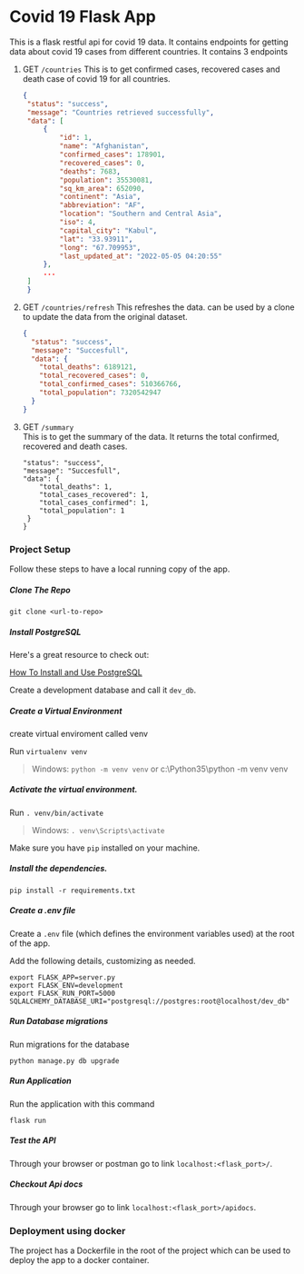 # Covid 19 Flask App

This is a flask restful api for covid 19 data. It contains endpoints for getting data about covid 19 cases from different countries. It contains 3 endpoints

1. GET `/countries`
   This is to get confirmed cases, recovered cases and death case of covid 19 for all countries.

   ```json
   {
    "status": "success",
    "message": "Countries retrieved successfully",
    "data": [
        {
            "id": 1,
            "name": "Afghanistan",
            "confirmed_cases": 178901,
            "recovered_cases": 0,
            "deaths": 7683,
            "population": 35530081,
            "sq_km_area": 652090,
            "continent": "Asia",
            "abbreviation": "AF",
            "location": "Southern and Central Asia",
            "iso": 4,
            "capital_city": "Kabul",
            "lat": "33.93911",
            "long": "67.709953",
            "last_updated_at": "2022-05-05 04:20:55"
        },
        ...
    ]
    }
   ```

2. GET `/countries/refresh`
   This refreshes the data. can be used by a clone to update the data from the original dataset.

   ```json
   {
     "status": "success",
     "message": "Succesfull",
     "data": {
       "total_deaths": 6189121,
       "total_recovered_cases": 0,
       "total_confirmed_cases": 510366766,
       "total_population": 7320542947
     }
   }
   ```

3. GET `/summary `  
   This is to get the summary of the data. It returns the total confirmed, recovered and death cases.
   ```json{
   "status": "success",
   "message": "Succesfull",
   "data": {
       "total_deaths": 1,
       "total_cases_recovered": 1,
       "total_cases_confirmed": 1,
       "total_population": 1
    }
   }
   ```

### Project Setup

Follow these steps to have a local running copy of the app.

##### Clone The Repo

`git clone <url-to-repo>`

##### Install PostgreSQL

Here's a great resource to check out:

[How To Install and Use PostgreSQL](https://www.digitalocean.com/community/tutorials/how-to-install-and-use-postgresql-on-ubuntu-18-04)

Create a development database and call it `dev_db`.

##### Create a Virtual Environment

create virtual enviroment called venv

Run `virtualenv venv`

> Windows: `python -m venv venv` or c:\Python35\python -m venv venv

##### Activate the virtual environment.

Run `. venv/bin/activate`

> Windows: `. venv\Scripts\activate`

Make sure you have `pip` installed on your machine.

##### Install the dependencies.

`pip install -r requirements.txt`

##### Create a .env file

Create a `.env` file (which defines the environment variables used) at the root of the app.

Add the following details, customizing as needed.

```
export FLASK_APP=server.py
export FLASK_ENV=development
export FLASK_RUN_PORT=5000
SQLALCHEMY_DATABASE_URI="postgresql://postgres:root@localhost/dev_db"

```

##### Run Database migrations

Run migrations for the database

`python manage.py db upgrade`

##### Run Application

Run the application with this command

`flask run`

##### Test the API

Through your browser or postman go to link `localhost:<flask_port>/`.

##### Checkout Api docs

Through your browser go to link `localhost:<flask_port>/apidocs`.

### Deployment using docker
The project has a Dockerfile in the root of the project which can be used to deploy the app to a docker container.
